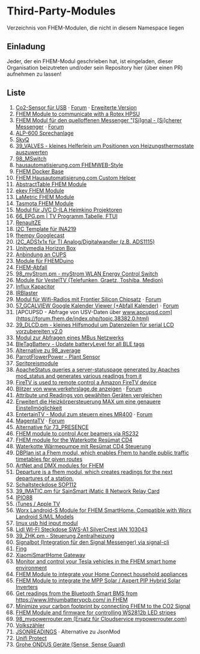 # Third-Party-Modules
Verzeichnis von FHEM-Modulen, die nicht in diesem Namespace liegen

## Einladung
Jeder, der ein FHEM-Modul geschrieben hat, ist eingeladen, dieser Organisation beizutreten und/oder sein Repository hier (über einen PR) aufnehmen zu lassen!

## Liste
1. [Co2-Sensor für USB](https://github.com/henryk/fhem-co2mini/) &middot; [Forum](https://forum.fhem.de/index.php/topic,41750.0) &middot; [Erweiterte Version](https://github.com/verybadsoldier/fhem-co2mini/tree/vbs)
2. [FHEM Module to communicate with a Rotex HPSU](https://github.com/ahermann86/fhemHPSU)
1. [FHEM Modul für den quelloffenen Messenger "[Si]gnal - [Si]cherer Messenger](https://github.com/Quantum1337/32_SiSi.pm) &middot; [Forum](https://forum.fhem.de/index.php/topic,84996.0)
1. [ALP-600 Sprechanlage](https://forum.fhem.de/index.php/topic,105275.0)
1. [SkyQ](https://forum.fhem.de/index.php/topic,96017.0)
1. [39_VALVES - kleines Helferlein um Positionen von Heizungsthermostate auszuwerten](https://forum.fhem.de/index.php/topic,24658.0)
1. [98_MSwitch](https://github.com/Byte009/Fhem-MSwitch)
1. [hausautomatisierung.com FHEMWEB-Style](https://github.com/klein0r/fhem-style-haus-automatisierung)
1. [FHEM Docker Base](https://github.com/klein0r/fhem-docker)
1. [FHEM Hausautomatisierung.com Custom Helper](https://github.com/klein0r/fhem-ha-utils)
1. [AbstractTable FHEM Module](https://github.com/klein0r/fhem-abstracttable)
1. [ekey FHEM Module](https://github.com/klein0r/fhem-ekey)
1. [LaMetric FHEM Module](https://github.com/klein0r/fhem-lametric)
1. [Tasmota FHEM Module](https://github.com/klein0r/fhem-tasmota)
1. [Modul für JVC D-ILA Heimkino Projektoren](https://forum.fhem.de/index.php/topic,108314.0.html)
1. [66_EPG.pm | TV Programm,Tabelle, FTUI](https://forum.fhem.de/index.php/topic,105015.0)
1. [RenaultZE](https://forum.fhem.de/index.php/topic,116273.0)
1. [I2C Template für INA219](https://forum.fhem.de/index.php/topic,62045.msg550976.html#msg550976)
1. [fhempy Googlecast](https://forum.fhem.de/index.php/topic,116455.0)
1. [I2C_ADS1x1x für TI Analog/Digitalwandler (z.B. ADS1115)](https://forum.fhem.de/index.php/topic,114632.0)
1. [Unitymedia Horizon Box](https://forum.fhem.de/index.php/topic,71018.msg804289.html)
1. [Anbindung an CUPS](https://github.com//marvin78/FHEM-CUPS_Switch/)
1. [Module für FHEMDuino](https://github.com/viegener/fhemduino_modules)
1. [FHEM-Abfall](https://github.com/uniqueck/fhem-abfall/)
1. [98_myStrom.pm - myStrom WLAN Energy Control Switch](https://forum.fhem.de/index.php/topic,39933.0)
1. [Module für VestelTV (Telefunken, Graetz, Toshiba, Medion)](https://forum.fhem.de/index.php/topic,117397.0)
1. [Influx Kapacitor](https://forum.fhem.de/index.php/topic,118208.0)
1. [IRBlaster](https://github.com/viegener/Telegram-fhem/tree/master/IrBlaster)
1. [Modul für Wifi-Radios mit Frontier Silicon Chipsatz](https://github.com/mumpitzstuff/fhem-SIRD) &middot; [Forum](https://forum.fhem.de/index.php/topic,79168.0.html)
1. [57_GCALVIEW Google Kalender Viewer (+Abfall Kalender)](https://github.com/mumpitzstuff/fhem-GCALVIEW) &middot; [Forum](https://forum.fhem.de/index.php/topic,77502.0.html)
1. [APCUPSD - Abfrage von USV-Daten über www.apcupsd.com](https://forum.fhem.de/index.php/topic,38382.0.html)
1. [39_DLCD.pm - kleines Hilfsmodul um Datenzeilen für serial LCD vorzubereiten v2.0](https://forum.fhem.de/index.php/topic,24519.0.html)
1. [Modul zur Abfragen eines MBus Netzwerks](https://forum.fhem.de/index.php/topic,45212.0.html)
1. [BleTagBattery - Update batteryLevel for all BLE tags](https://github.com/mumpitzstuff/fhem-BleTagBattery)
1. [Alternative zu 98_average](https://github.com/mumpitzstuff/fhem-average)
1. [ParrotFlowerPower - Plant Sensor](https://github.com/mumpitzstuff/fhem-ParrotFlowerPower)
1. [Spritpreismodule](https://github.com/pljakobs/fhem_spritpreis_module)
1. [ApacheStatus queries a server-statuspage generated by Apaches mod_status and generates various readings from it](https://github.com/nesges/Fhem-Modules/blob/master/FHEM/98_ApacheStatus.pm)
1. [FireTV is used to remote control a Amazon FireTV device](https://github.com/nesges/Fhem-Modules/blob/master/FHEM/98_FireTV.pm)
1. [Blitzer von www.verkehrslage.de anzeigen](https://github.com/bismosa/FHEM/blob/master/FHEM/98_Blitzer.pm) &middot; [Forum](https://forum.fhem.de/index.php/topic,99070.0.html)
1. [Attribute und Readings von gewählten Geräten vergleichen](https://github.com/bismosa/FHEM/blob/master/FHEM/98_Compare.pm)
1. [Erweitert die Heizkörpersteuerung MAX um eine genauere Einstellmöglichkeit](https://github.com/bismosa/FHEM/blob/master/FHEM/98_MAX_Temperature.pm)
1. [EntertainTV - Modul zum steuern eines MR400](https://www.rp-dev.de/fhem/entertaintv/controls_entertaintv.txt) &middot; [Forum](https://forum.fhem.de/index.php/topic,101311.0.html)
1. [MagentaTV](https://www.rp-dev.de/fhem/magentatv/controls_magentatv.txt) &middot; [Forum](https://forum.fhem.de/index.php/topic,118358.msg1127751.html#msg1127751)
1. [Alternative für 73_PRESENCE](https://forum.fhem.de/index.php/topic,117007.msg1113644.html#msg1113644)
1. [FHEM module to control Acer beamers via RS232](https://github.com/mwllgr/fhem-acer-beamer-rs232)
1. [FHEM module for the Waterkotte Resümat CD4](https://github.com/mwllgr/fhem-waterkotte-resuemat-cd4)
1. [Waterkotte Wärmepumpe mit Resümat CD4 Steuerung](https://github.com/T0RST3N/fhem-waterkotte-cd4)
1. [DBPlan ist a Fhem modul, which enables Fhem to handle public traffic timetables fpr given routes](https://github.com/jowiemann/DBPlan-for-Fhem)
1. [ArtNet and DMX modules for FHEM](https://github.com/xusader/fhem-artdmx)
1. [Departure is a fhem modul, which creates readings for the next departures of a station.](https://github.com/uniqueck/fhem-departure)
1. [Schaltsteckdose SOP112](https://forum.fhem.de/index.php/topic,30501.msg383894.html#msg383894)
1. [39_IMATIC.pm für SainSmart iMatic 8 Network Relay Card](https://forum.fhem.de/index.php/topic,45244.0.html)
1. [IPIO88](https://forum.fhem.de/index.php/topic,7865.msg53501.html#msg53501)
1. [iTunes / Apple TV](https://forum.fhem.de/index.php/topic,11830.0.html)
1. [Worx Landroid-S Module for FHEM SmartHome. Compatible with Worx Landroid S/M/L Models](https://github.com/axelmohnen/fhem-landroid-s)
1. [linux usb hid input modul](https://forum.fhem.de/index.php/topic,36257.0.html)
1. [Lidl WI-FI Steckdose SWS-A1 SilverCrest IAN 103043](https://forum.fhem.de/index.php/topic,38112.msg379733.html#msg379733)
1. [39_ZHK.pm - Steuerung Zentralheizung](https://forum.fhem.de/index.php/topic,24021.0.html)
1. [Signalbot (Integration für den Signal Messenger) via signal-cli](https://forum.fhem.de/index.php/topic,118370.0.html)
1. [Fing](https://github.com/supernova1963/fingService)
1. [XiaomiSmartHome Gateway](https://github.com/T0RST3N/fhem-XiaomiSmartHome)
1. [Monitor and control your Tesla vehicles in the FHEM smart home environment](https://github.com/sw-home/FHEM-Tesla)
1. [FHEM Module to integrate your Home Connect household appliances](https://github.com/sw-home/FHEM-HomeConnect)
1. [FHEM Module to integrate the MPP Solar / Axpert PIP Hybrid Solar Inverters](https://github.com/sw-home/FHEM-PIP)
1. [Get readings from the Bluetooth Smart BMS from https://www.lithiumbatterypcb.com/ in FHEM](https://github.com/sw-home/FHEM-BluetoothSmartBMS)
1. [Minimize your carbon footprint by connecting FHEM to the CO2 Signal](https://github.com/sw-home/FHEM-CO2Signal)
1. [FHEM Module and firmware for controlling WS2812b LED stripes](https://github.com/sw-home/FHEM-LEDStripe)
1. [98_mypowerrouter.pm (Ersatz für Cloudservice mypowerrouter.com)](https://forum.fhem.de/index.php/topic,118419.0)
1. [Volkszähler](https://github.com/bgewehr/fhem/blob/master/FHEM/23_VOLKSZAEHLER.pm)
1. [JSONREADINGS](https://github.com/bgewehr/fhem/blob/master/FHEM/70_JSONREADINGS.pm) &middot; Alternative zu JsonMod
1. [Unifi Protect](https://forum.fhem.de/index.php?topic=108715.0)
1. [Grohe ONDUS Geräte (Sense, Sense Guard)](https://github.com/J0EK3R/fhem-grohe-ondus)
